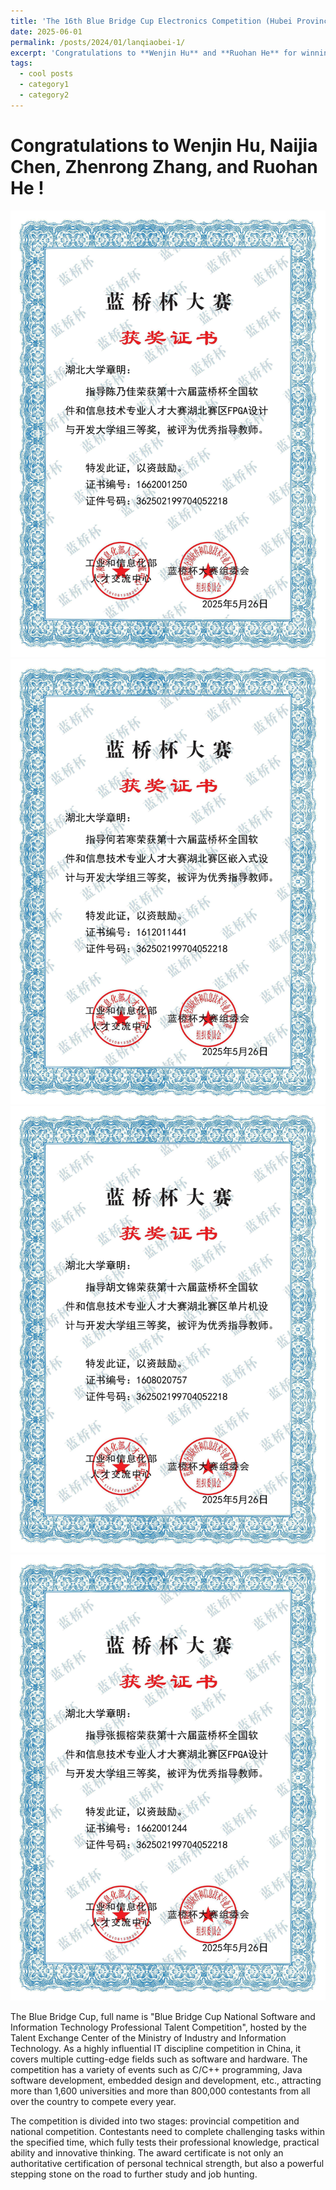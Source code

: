 ```yaml
---
title: 'The 16th Blue Bridge Cup Electronics Competition (Hubei Province)'
date: 2025-06-01
permalink: /posts/2024/01/lanqiaobei-1/
excerpt: 'Congratulations to **Wenjin Hu** and **Ruohan He** for winning the award!'
tags:
  - cool posts
  - category1
  - category2
---
```


Congratulations to **Wenjin Hu**, **Naijia Chen**, **Zhenrong Zhang**, and **Ruohan He** !
======
<img src='/images/guides-1-1.jpg'><br/>
<img src='/images/guides-1-2.jpg'><br/>
<img src='/images/guides-1-3.jpg'><br/>
<img src='/images/guides-1-4.jpg'><br/>

The Blue Bridge Cup, full name is "Blue Bridge Cup National Software and Information Technology Professional Talent Competition", hosted by the Talent Exchange Center of the Ministry of Industry and Information Technology. As a highly influential IT discipline competition in China, it covers multiple cutting-edge fields such as software and hardware. The competition has a variety of events such as C/C++ programming, Java software development, embedded design and development, etc., attracting more than 1,600 universities and more than 800,000 contestants from all over the country to compete every year.

The competition is divided into two stages: provincial competition and national competition. Contestants need to complete challenging tasks within the specified time, which fully tests their professional knowledge, practical ability and innovative thinking. The award certificate is not only an authoritative certification of personal technical strength, but also a powerful stepping stone on the road to further study and job hunting.
